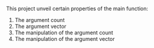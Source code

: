 This project unveil certain  properties of the main function:
1. The argument count
2. The argument vector
3. The manipulation of the argument count
4. The manipulation of the argument vector
